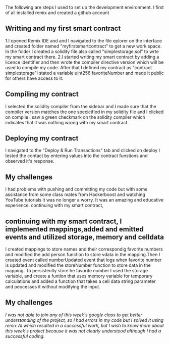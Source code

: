 The following are steps I used to set up the development environment.
I  first of all installed remix and created a github account
## Writting and my first smart contract
1.I opened Remix IDE and and I navigated to the file eplorer on the interface and created folder named "myfirstsmartcontract" to get a new work space. In the folder I created a solidity file also called "simplestorage.sol" to wrte my smart contract there.
2.I started writing my smart contract by adding a licence identifier and then wrote the compiler directive version which will be used to compile my code. After that I defined my contract as "contract simplestorage"i stated a variable uint256 favoriteNumber and made it public for others  have access to it.
## Compiling my contract
I selected the solidity compiler from the sidebar and I made sure that the compiler version matches the one specicified in my solidity file and I clicked on compile i saw a green checkmark on the  solidity compiler which indicates that it was nothing wrong with my smart contract.
## Deploying my contract
I navigated to the "Deploy & Run Transactions" tab and clicked on deploy I tested the contact by entering values into the contract funstions and observed it's response.
## My challenges
I had problems with pushing and committing my code but with some assistance from some class mates from Hackerboost and watching YouTube tutorials it was no longer a worry.
It was an amazing and educative experience.
continuing with my smart contract,
## continuing with my smart contract, I implemented mappings,added and emitted events and utilized storage, memory and celldata
I created mappings to store names and their correspondig favorite numbers and modified the add person function to store vdata in the mapping.Then I created event called numberUpdated event that logs when favorite number is updated and modified the storeNumber function to store data in the mapping. To persistently store he favorite number I used the storage variable, and create a funtion that uses memory variable for temporary calculations and added a function that takes a cell data string parameter and peocesses it without modifying the input.
## My challenges
*I was not able to join any of this week's google class to get better understanding of the project, so I had errors in my code but I solved it using remix AI which resulted in a successful work, but I wish to know more about this week's project because it was not clearly understood although I had a successful coding.*

